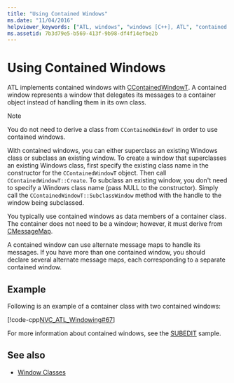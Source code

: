 ```yaml
---
title: "Using Contained Windows"
ms.date: "11/04/2016"
helpviewer_keywords: ["ATL, windows", "windows [C++], ATL", "contained windows in ATL"]
ms.assetid: 7b3d79e5-b569-413f-9b98-df4f14efbe2b
---
```

# Using Contained Windows

ATL implements contained windows with [CContainedWindowT](../atl/reference/ccontainedwindowt-class.md). A contained window represents a window that delegates its messages to a container object instead of handling them in its own class.

> [!NOTE]
>  You do not need to derive a class from `CContainedWindowT` in order to use contained windows.

With contained windows, you can either superclass an existing Windows class or subclass an existing window. To create a window that superclasses an existing Windows class, first specify the existing class name in the constructor for the `CContainedWindowT` object. Then call `CContainedWindowT::Create`. To subclass an existing window, you don't need to specify a Windows class name (pass NULL to the constructor). Simply call the `CContainedWindowT::SubclassWindow` method with the handle to the window being subclassed.

You typically use contained windows as data members of a container class. The container does not need to be a window; however, it must derive from [CMessageMap](../atl/reference/cmessagemap-class.md).

A contained window can use alternate message maps to handle its messages. If you have more than one contained window, you should declare several alternate message maps, each corresponding to a separate contained window.

## Example

Following is an example of a container class with two contained windows:

[!code-cpp[NVC_ATL_Windowing#67](../atl/codesnippet/cpp/using-contained-windows_1.h)]

For more information about contained windows, see the [SUBEDIT](https://github.com/Microsoft/VCSamples/tree/master/VC2008Samples/ATL/Controls/SubEdit) sample.

## See also

- [Window Classes](../atl/atl-window-classes.md)
